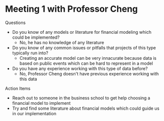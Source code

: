 # Meeting 1 with Professor Cheng

Questions

- Do you know of any models or literature for financial modeling which could be implemented?
  - No, he has no knowledge of any literature 
- Do you know of any common issues or pitfalls that projects of this type typically run into?
  - Creating an accurate model can be very innacurate because data is based on public events which can be hard to  represent in a model
- Do you have any experience working with this type of data before?
  - No, Professor Cheng doesn't have previous experience working with this data

Action Items

- Reach out to someone in the business school to get help choosing a financial model to implement
- Try and find some literature about financial models which could guide us in our implementation